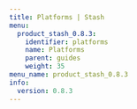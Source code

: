 ```yaml
---
title: Platforms | Stash
menu:
  product_stash_0.8.3:
    identifier: platforms
    name: Platforms
    parent: guides
    weight: 35
menu_name: product_stash_0.8.3
info:
  version: 0.8.3
---
```


